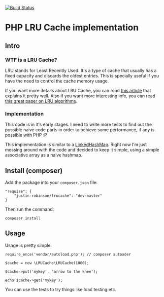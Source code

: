 [![Build Status](https://travis-ci.org/rogeriopvl/php-lrucache.png)](https://travis-ci.org/rogeriopvl/php-lrucache)

# PHP LRU Cache implementation

## Intro

### WTF is a LRU Cache?

LRU stands for Least Recently Used. It's a type of cache that usually has a fixed capacity and discards the oldest entries. This is specially useful if you have the need to control the cache memory usage.

If you want more details about LRU Cache, you can read [this article][0] that explains it pretty well. Also if you want more interesting info, you can read [this great paper on LRU algorithms][1].

### Implementation

This code is in it's early stages. I need to write more tests to find out the possible naive code parts in order to achieve some performance, if any is possible with PHP :P

This implementation is similar to a [LinkedHashMap][2]. Right now I'm just messing around with the code and decided to keep it simple, using a simple associative array as a naive hashmap. 

## Install (composer)

Add the package into your `composer.json` file:

    "require": {
        "justin-robinson/lrucache": "dev-master"
    }

Then run the command:

    composer install

## Usage

Usage is pretty simple:

    require_once('vendor/autoload.php'); // composer autoader
    
    $cache = new \LRUCache\LRUCache(1000);
    
    $cache->put('mykey', 'arrow to the knee');
    
    echo $cache->get('mykey');

You can use the tests to try things like load testing etc.


[0]: http://java-planet.blogspot.pt/2005/08/how-to-set-up-simple-lru-cache-using.html
[1]: http://www.vldb.org/conf/1994/P439.PDF
[2]: http://docs.oracle.com/javase/7/docs/api/java/util/LinkedHashMap.html
